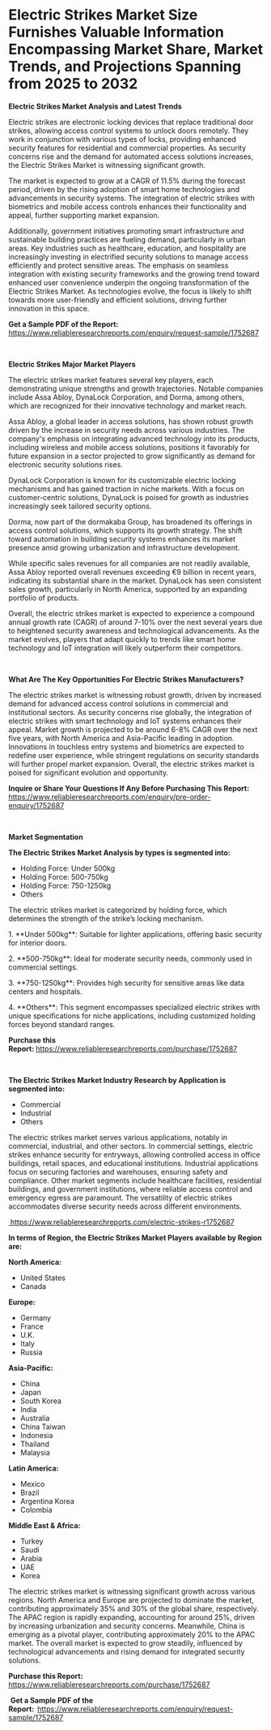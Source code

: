 <p><h1>Electric Strikes Market Size Furnishes Valuable Information Encompassing Market Share, Market Trends, and Projections Spanning from 2025 to 2032</h1></p><p><strong>Electric Strikes Market Analysis and Latest Trends</strong></p>
<p><p>Electric strikes are electronic locking devices that replace traditional door strikes, allowing access control systems to unlock doors remotely. They work in conjunction with various types of locks, providing enhanced security features for residential and commercial properties. As security concerns rise and the demand for automated access solutions increases, the Electric Strikes Market is witnessing significant growth.</p><p>The market is expected to grow at a CAGR of 11.5% during the forecast period, driven by the rising adoption of smart home technologies and advancements in security systems. The integration of electric strikes with biometrics and mobile access controls enhances their functionality and appeal, further supporting market expansion. </p><p>Additionally, government initiatives promoting smart infrastructure and sustainable building practices are fueling demand, particularly in urban areas. Key industries such as healthcare, education, and hospitality are increasingly investing in electrified security solutions to manage access efficiently and protect sensitive areas. The emphasis on seamless integration with existing security frameworks and the growing trend toward enhanced user convenience underpin the ongoing transformation of the Electric Strikes Market. As technologies evolve, the focus is likely to shift towards more user-friendly and efficient solutions, driving further innovation in this space.</p></p>
<p><strong>Get a Sample PDF of the Report:&nbsp;</strong> <a href="https://www.reliableresearchreports.com/enquiry/request-sample/1752687?utm_campaign=2487&utm_medium=2&utm_source=Github&utm_content=ia&utm_term=17042025&utm_id=electric-strikes">https://www.reliableresearchreports.com/enquiry/request-sample/1752687</a></p>
<p>&nbsp;</p>
<p><strong>Electric Strikes Major Market Players</strong></p>
<p><p>The electric strikes market features several key players, each demonstrating unique strengths and growth trajectories. Notable companies include Assa Abloy, DynaLock Corporation, and Dorma, among others, which are recognized for their innovative technology and market reach.</p><p>Assa Abloy, a global leader in access solutions, has shown robust growth driven by the increase in security needs across various industries. The company's emphasis on integrating advanced technology into its products, including wireless and mobile access solutions, positions it favorably for future expansion in a sector projected to grow significantly as demand for electronic security solutions rises.</p><p>DynaLock Corporation is known for its customizable electric locking mechanisms and has gained traction in niche markets. With a focus on customer-centric solutions, DynaLock is poised for growth as industries increasingly seek tailored security options.</p><p>Dorma, now part of the dormakaba Group, has broadened its offerings in access control solutions, which supports its growth strategy. The shift toward automation in building security systems enhances its market presence amid growing urbanization and infrastructure development.</p><p>While specific sales revenues for all companies are not readily available, Assa Abloy reported overall revenues exceeding €9 billion in recent years, indicating its substantial share in the market. DynaLock has seen consistent sales growth, particularly in North America, supported by an expanding portfolio of products.</p><p>Overall, the electric strikes market is expected to experience a compound annual growth rate (CAGR) of around 7-10% over the next several years due to heightened security awareness and technological advancements. As the market evolves, players that adapt quickly to trends like smart home technology and IoT integration will likely outperform their competitors.</p></p>
<p>&nbsp;</p>
<p><strong>What Are The Key Opportunities For Electric Strikes Manufacturers?</strong></p>
<p><p>The electric strikes market is witnessing robust growth, driven by increased demand for advanced access control solutions in commercial and institutional sectors. As security concerns rise globally, the integration of electric strikes with smart technology and IoT systems enhances their appeal. Market growth is projected to be around 6-8% CAGR over the next five years, with North America and Asia-Pacific leading in adoption. Innovations in touchless entry systems and biometrics are expected to redefine user experience, while stringent regulations on security standards will further propel market expansion. Overall, the electric strikes market is poised for significant evolution and opportunity.</p></p>
<p><strong>Inquire or Share Your Questions If Any Before Purchasing This Report:</strong> <a href="https://www.reliableresearchreports.com/enquiry/pre-order-enquiry/1752687?utm_campaign=2487&utm_medium=2&utm_source=Github&utm_content=ia&utm_term=17042025&utm_id=electric-strikes">https://www.reliableresearchreports.com/enquiry/pre-order-enquiry/1752687</a></p>
<p>&nbsp;</p>
<p><strong>Market Segmentation</strong></p>
<p><strong>The Electric Strikes Market Analysis by types is segmented into:</strong></p>
<p><ul><li>Holding Force: Under 500kg</li><li>Holding Force: 500-750kg</li><li>Holding Force: 750-1250kg</li><li>Others</li></ul></p>
<p><p>The electric strikes market is categorized by holding force, which determines the strength of the strike’s locking mechanism. </p><p>1. **Under 500kg**: Suitable for lighter applications, offering basic security for interior doors.</p><p>  </p><p>2. **500-750kg**: Ideal for moderate security needs, commonly used in commercial settings.</p><p>3. **750-1250kg**: Provides high security for sensitive areas like data centers and hospitals.</p><p>4. **Others**: This segment encompasses specialized electric strikes with unique specifications for niche applications, including customized holding forces beyond standard ranges.</p></p>
<p><strong>Purchase this Report:&nbsp;</strong><a href="https://www.reliableresearchreports.com/purchase/1752687?utm_campaign=2487&utm_medium=2&utm_source=Github&utm_content=ia&utm_term=17042025&utm_id=electric-strikes">https://www.reliableresearchreports.com/purchase/1752687</a></p>
<p>&nbsp;</p>
<p><strong>The Electric Strikes Market Industry Research by Application is segmented into:</strong></p>
<p><ul><li>Commercial</li><li>Industrial</li><li>Others</li></ul></p>
<p><p>The electric strikes market serves various applications, notably in commercial, industrial, and other sectors. In commercial settings, electric strikes enhance security for entryways, allowing controlled access in office buildings, retail spaces, and educational institutions. Industrial applications focus on securing factories and warehouses, ensuring safety and compliance. Other market segments include healthcare facilities, residential buildings, and government institutions, where reliable access control and emergency egress are paramount. The versatility of electric strikes accommodates diverse security needs across different environments.</p></p>
<p><a href="https://www.reliableresearchreports.com/electric-strikes-r1752687?utm_campaign=2487&utm_medium=2&utm_source=Github&utm_content=ia&utm_term=17042025&utm_id=electric-strikes">&nbsp;https://www.reliableresearchreports.com/electric-strikes-r1752687</a></p>
<p><strong>In terms of Region, the Electric Strikes Market Players available by Region are:</strong></p>
<p>
    <p> <strong> North America: </strong>
        <ul>
            <li>United States</li>
            <li>Canada</li>
        </ul>
        </p> 
    <p> <strong> Europe: </strong>
        <ul>
            <li>Germany</li>
            <li>France</li>
            <li>U.K.</li>
            <li>Italy</li>
            <li>Russia</li>
        </ul>
        </p> 
    <p> <strong> Asia-Pacific: </strong>
        <ul>
            <li>China</li>
            <li>Japan</li>
            <li>South Korea</li>
            <li>India</li>
            <li>Australia</li>
            <li>China Taiwan</li>
            <li>Indonesia</li>
            <li>Thailand</li>
            <li>Malaysia</li>
        </ul>
        </p> 
    <p> <strong> Latin America: </strong>
        <ul>
            <li>Mexico</li>
            <li>Brazil</li>
            <li>Argentina Korea</li>
            <li>Colombia</li>
        </ul>
        </p> 
    <p> <strong> Middle East & Africa: </strong>
        <ul>
            <li>Turkey</li>
            <li>Saudi</li>
            <li>Arabia</li>
            <li>UAE</li>
            <li>Korea</li>
        </ul>
    </p>
    </p>
<p><p>The electric strikes market is witnessing significant growth across various regions. North America and Europe are projected to dominate the market, contributing approximately 35% and 30% of the global share, respectively. The APAC region is rapidly expanding, accounting for around 25%, driven by increasing urbanization and security concerns. Meanwhile, China is emerging as a pivotal player, contributing approximately 20% to the APAC market. The overall market is expected to grow steadily, influenced by technological advancements and rising demand for integrated security solutions.</p></p>
<p><strong>Purchase this Report: </strong><a href="https://www.reliableresearchreports.com/purchase/1752687?utm_campaign=2487&utm_medium=2&utm_source=Github&utm_content=ia&utm_term=17042025&utm_id=electric-strikes">https://www.reliableresearchreports.com/purchase/1752687</a></p>
<p>&nbsp;<strong>Get a Sample PDF of the Report:&nbsp;&nbsp;</strong><a href="https://www.reliableresearchreports.com/enquiry/request-sample/1752687?utm_campaign=2487&utm_medium=2&utm_source=Github&utm_content=ia&utm_term=17042025&utm_id=electric-strikes">https://www.reliableresearchreports.com/enquiry/request-sample/1752687</a></p>
<p><strong></strong></p>
<p><p></p><p></p><p></p></p>